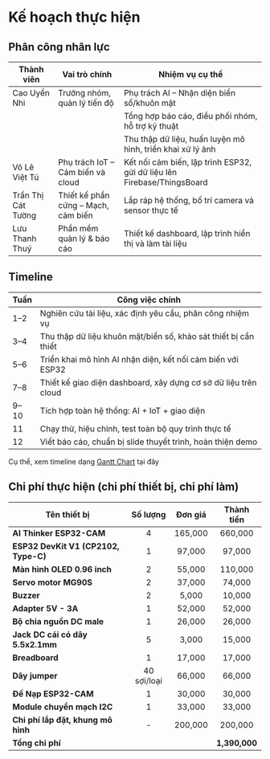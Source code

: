 # Kế hoạch thực hiện

## Phân công nhân lực

| Thành viên | Vai trò chính | Nhiệm vụ cụ thể |
| --- | ---- | ------ |
| Cao Uyển Nhi | Trưởng nhóm, quản lý tiến độ | Phụ trách AI – Nhận diện biển số/khuôn mặt|
| | | Tổng hợp báo cáo, điều phối nhóm, hỗ trợ kỹ thuật|
| | | Thu thập dữ liệu, huấn luyện mô hình, triển khai xử lý ảnh |
| Võ Lê Việt Tú | Phụ trách IoT – Cảm biến và cloud | Kết nối cảm biến, lập trình ESP32, gửi dữ liệu lên Firebase/ThingsBoard |
| Trần Thị Cát Tường | Thiết kế phần cứng – Mạch, cảm biến | Lắp ráp hệ thống, bố trí camera và sensor thực tế |
| Lưu Thanh Thuý | Phần mềm quản lý & báo cáo | Thiết kế dashboard, lập trình hiển thị và làm tài liệu |

## Timeline

| Tuần | Công việc chính |
| --- | ----------------- |
| 1–2 | Nghiên cứu tài liệu, xác định yêu cầu, phân công nhiệm vụ |
| 3–4 | Thu thập dữ liệu khuôn mặt/biển số, khảo sát thiết bị cần thiết |
| 5–6 | Triển khai mô hình AI nhận diện, kết nối cảm biến với ESP32 |
| 7–8 | Thiết kế giao diện dashboard, xây dựng cơ sở dữ liệu trên cloud |
| 9–10 | Tích hợp toàn hệ thống: AI + IoT + giao diện |
| 11 | Chạy thử, hiệu chỉnh, test toàn bộ quy trình thực tế |
| 12 | Viết báo cáo, chuẩn bị slide thuyết trình, hoàn thiện demo |

Cụ thể, xem timeline dạng [Gantt Chart](https://docs.google.com/spreadsheets/d/1FWV0xb-8idRwTd4VWHoW-UJOVkOGjidVqAgJGw7YVfk/edit?gid=1115838130#gid=1115838130) tại đây

## Chi phí thực hiện (chi phí thiết bị, chi phí làm)

| **Tên thiết bị** | **Số lượng** | **Đơn giá** | **Thành tiền** |
|----------------------|:------:|:---------:|:---------:|
| **AI Thinker ESP32-CAM**                     | 4               | 165,000        | 660,000 |
| **ESP32 DevKit V1 (CP2102, Type-C)**         | 1               | 97,000         | 97,000 |
| **Màn hình OLED 0.96 inch**                  | 2               | 55,000         | 110,000 |
| **Servo motor MG90S**                        | 2               | 37,000         | 74,000 |
| **Buzzer**                                | 2               | 5,000          | 10,000 |
| **Adapter 5V - 3A**                       | 1               | 52,000         | 52,000 |
| **Bộ chia nguồn DC male**                       | 1               | 26,000         | 26,000 |
| **Jack DC cái có dây 5.5x2.1mm**                       | 5               | 3,000         | 15,000 |
| **Breadboard**                 | 1               | 17,000         | 17,000 |
| **Dây jumper**                      | 40 sợi/loại   | 66,000         | 66,000 |
| **Đế Nạp ESP32-CAM**                      | 1   | 30,000         | 30,000 |
| **Module chuyển mạch I2C**                      | 1   | 33,000         | 33,000 |
| **Chi phí lắp đặt, khung mô hình** | - | 200,000 | 200,000 |
| **Tổng chi phí** | | | **1,390,000** |
